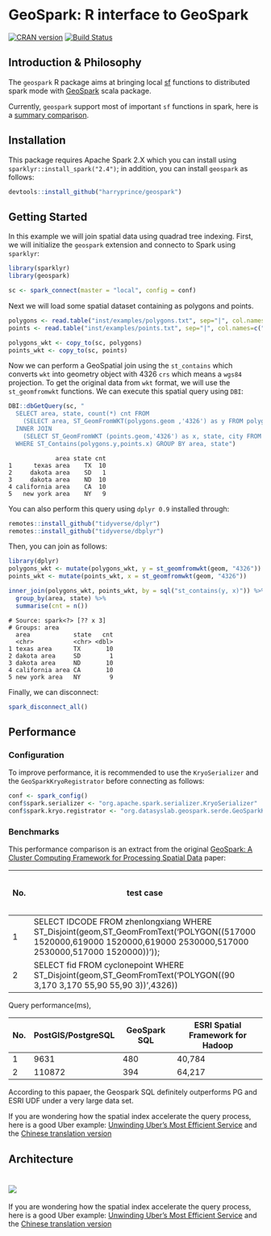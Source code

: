GeoSpark: R interface to GeoSpark
================

[![CRAN
version](https://www.r-pkg.org/badges/version/geospark)](https://CRAN.R-project.org/package=geospark)
[![Build
Status](https://travis-ci.org/harryprince/geospark.svg?branch=master)](https://travis-ci.org/harryprince/geospark)

## Introduction & Philosophy

The `geospark` R package aims at bringing local
[sf](https://github.com/r-spatial/sf) functions to distributed spark
mode with [GeoSpark](https://github.com/DataSystemsLab/GeoSpark) scala
package.

Currently, `geospark` support most of important `sf` functions in spark,
here is a [summary
comparison](https://github.com/harryprince/geospark/blob/master/Reference.md).

## Installation

This package requires Apache Spark 2.X which you can install using
`sparklyr::install_spark("2.4")`; in addition, you can install
`geospark` as follows:

``` r
devtools::install_github("harryprince/geospark")
```

## Getting Started

In this example we will join spatial data using quadrad tree indexing.
First, we will initialize the `geospark` extension and connecto to Spark
using `sparklyr`:

``` r
library(sparklyr)
library(geospark)

sc <- spark_connect(master = "local", config = conf)
```

Next we will load some spatial dataset containing as polygons and
points.

``` r
polygons <- read.table("inst/examples/polygons.txt", sep="|", col.names=c("area","geom"))
points <- read.table("inst/examples/points.txt", sep="|", col.names=c("city","state","geom"))

polygons_wkt <- copy_to(sc, polygons)
points_wkt <- copy_to(sc, points)
```

Now we can perform a GeoSpatial join using the `st_contains` which
converts `wkt` into geometry object with 4326 `crs` which means a
`wgs84` projection. To get the original data from `wkt` format, we will
use the `st_geomfromwkt` functions. We can execute this spatial query
using `DBI`:

``` r
DBI::dbGetQuery(sc, "
  SELECT area, state, count(*) cnt FROM
    (SELECT area, ST_GeomFromWKT(polygons.geom ,'4326') as y FROM polygons) polygons
  INNER JOIN
    (SELECT ST_GeomFromWKT (points.geom,'4326') as x, state, city FROM points) points
  WHERE ST_Contains(polygons.y,points.x) GROUP BY area, state")
```

``` 
             area state cnt
1      texas area    TX  10
2     dakota area    SD   1
3     dakota area    ND  10
4 california area    CA  10
5   new york area    NY   9
```

You can also perform this query using `dplyr 0.9` installed through:

``` r
remotes::install_github("tidyverse/dplyr")
remotes::install_github("tidyverse/dbplyr")
```

Then, you can join as follows:

``` r
library(dplyr)
polygons_wkt <- mutate(polygons_wkt, y = st_geomfromwkt(geom, "4326"))
points_wkt <- mutate(points_wkt, x = st_geomfromwkt(geom, "4326"))

inner_join(polygons_wkt, points_wkt, by = sql("st_contains(y, x)")) %>%
  group_by(area, state) %>%
  summarise(cnt = n())
```

    # Source: spark<?> [?? x 3]
    # Groups: area
      area            state   cnt
      <chr>           <chr> <dbl>
    1 texas area      TX       10
    2 dakota area     SD        1
    3 dakota area     ND       10
    4 california area CA       10
    5 new york area   NY        9

Finally, we can disconnect:

``` r
spark_disconnect_all()
```

## Performance

### Configuration

To improve performance, it is recommended to use the `KryoSerializer`
and the `GeoSparkKryoRegistrator` before connecting as follows:

``` r
conf <- spark_config()
conf$spark.serializer <- "org.apache.spark.serializer.KryoSerializer"
conf$spark.kryo.registrator <- "org.datasyslab.geospark.serde.GeoSparkKryoRegistrator"
```

### Benchmarks

This performance comparison is an extract from the original [GeoSpark: A
Cluster Computing Framework for Processing Spatial
Data](https://pdfs.semanticscholar.org/347d/992ceec645a28f4e7e45e9ab902cd75ecd92.pdf)
paper:

| No. | test case                                                                                                                                                            | the number of records |
| --- | -------------------------------------------------------------------------------------------------------------------------------------------------------------------- | --------------------- |
| 1   | SELECT IDCODE FROM zhenlongxiang WHERE ST\_Disjoint(geom,ST\_GeomFromText(‘POLYGON((517000 1520000,619000 1520000,619000 2530000,517000 2530000,517000 1520000))’)); | 85,236 rows           |
| 2   | SELECT fid FROM cyclonepoint WHERE ST\_Disjoint(geom,ST\_GeomFromText(‘POLYGON((90 3,170 3,170 55,90 55,90 3))’,4326))                                               | 60,591 rows           |

Query
performance(ms),

| No. | PostGIS/PostgreSQL | GeoSpark SQL | ESRI Spatial Framework for Hadoop |
| --- | ------------------ | ------------ | --------------------------------- |
| 1   | 9631               | 480          | 40,784                            |
| 2   | 110872             | 394          | 64,217                            |

According to this papaer, the Geospark SQL definitely outperforms PG and
ESRI UDF under a very large data set.

If you are wondering how the spatial index accelerate the query process,
here is a good Uber example: [Unwinding Uber’s Most Efficient
Service](https://medium.com/@buckhx/unwinding-uber-s-most-efficient-service-406413c5871d#.dg5v6irao)
and the [Chinese translation
version](https://segmentfault.com/a/1190000008657566)

## Architecture

# ![](https://user-images.githubusercontent.com/5362577/53225664-bf6abc80-36b3-11e9-8b8e-41611fc7098e.png)

If you are wondering how the spatial index accelerate the query process,
here is a good Uber example: [Unwinding Uber’s Most Efficient
Service](https://medium.com/@buckhx/unwinding-uber-s-most-efficient-service-406413c5871d#.dg5v6irao)
and the [Chinese translation
version](https://segmentfault.com/a/1190000008657566)

